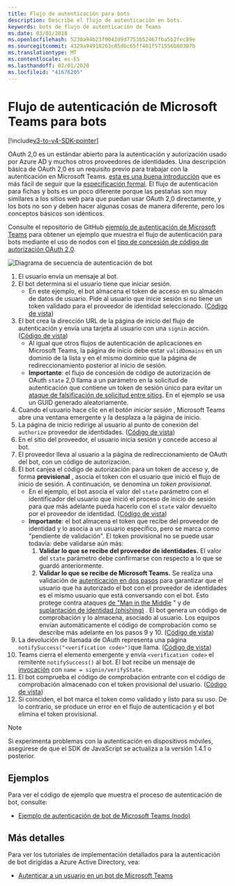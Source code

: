 ```yaml
---
title: Flujo de autenticación para bots
description: Describe el flujo de autenticación en bots.
keywords: bots de flujo de autenticación de Teams
ms.date: 03/01/2018
ms.openlocfilehash: 5230a94b23f9042d9d7753b52467fba5b2fec89e
ms.sourcegitcommit: 4329a94918263c85d6c65ff401f571556b80307b
ms.translationtype: MT
ms.contentlocale: es-ES
ms.lasthandoff: 02/01/2020
ms.locfileid: "41676205"
---
```

# <a name="microsoft-teams-authentication-flow-for-bots"></a>Flujo de autenticación de Microsoft Teams para bots

[!include[v3-to-v4-SDK-pointer](~/includes/v3-to-v4-pointer-bots.md)]

OAuth 2,0 es un estándar abierto para la autenticación y autorización usado por Azure AD y muchos otros proveedores de identidades. Una descripción básica de OAuth 2,0 es un requisito previo para trabajar con la autenticación en Microsoft Teams. [esta es una buena introducción](https://aaronparecki.com/oauth-2-simplified/) que es más fácil de seguir que la [especificación formal](https://oauth.net/2/). El flujo de autenticación para fichas y bots es un poco diferente porque las pestañas son muy similares a los sitios web para que puedan usar OAuth 2,0 directamente, y los bots no son y deben hacer algunas cosas de manera diferente, pero los conceptos básicos son idénticos.

Consulte el repositorio de GitHub [ejemplo de autenticación de Microsoft Teams](https://github.com/OfficeDev/microsoft-teams-sample-auth-node) para obtener un ejemplo que muestra el flujo de autenticación para bots mediante el uso de nodos con el [tipo de concesión de código de autorización OAuth 2,0](https://oauth.net/2/grant-types/authorization-code/).

![Diagrama de secuencia de autenticación de bot](~/assets/images/authentication/bot_auth_sequence_diagram.png)

1. El usuario envía un mensaje al bot.
2. El bot determina si el usuario tiene que iniciar sesión.
    * En este ejemplo, el bot almacena el token de acceso en su almacén de datos de usuario. Pide al usuario que inicie sesión si no tiene un token validado para el proveedor de identidad seleccionado. ([Código de vista](https://github.com/OfficeDev/microsoft-teams-sample-auth-node/blob/469952a26d618dbf884a3be53c7d921cc580b1e2/src/utils/AuthenticationUtils.ts#L58-L76))
3. El bot crea la dirección URL de la página de inicio del flujo de autenticación y envía una tarjeta al usuario con una `signin` acción. ([Código de vista](https://github.com/OfficeDev/microsoft-teams-sample-auth-node/blob/469952a26d618dbf884a3be53c7d921cc580b1e2/src/dialogs/BaseIdentityDialog.ts#L160-L190))
    * Al igual que otros flujos de autenticación de aplicaciones en Microsoft Teams, la página de inicio debe estar `validDomains` en un dominio de la lista y en el mismo dominio que la página de redireccionamiento posterior al inicio de sesión.
    * **Importante**: el flujo de concesión de código de autorización de OAuth `state` 2,0 llama a un parámetro en la solicitud de autenticación que contiene un token de sesión único para evitar un [ataque de falsificación de solicitud entre sitios](https://en.wikipedia.org/wiki/Cross-site_request_forgery). En el ejemplo se usa un GUID generado aleatoriamente.
4. Cuando el usuario hace clic en el botón *iniciar sesión* , Microsoft Teams abre una ventana emergente y la desplaza a la página de inicio.
5. La página de inicio redirige al usuario al punto de conexión del `authorize` proveedor de identidades. ([Código de vista](https://github.com/OfficeDev/microsoft-teams-sample-auth-node/blob/469952a26d618dbf884a3be53c7d921cc580b1e2/public/html/auth-start.html#L51-L56))
6. En el sitio del proveedor, el usuario inicia sesión y concede acceso al bot.
7. El proveedor lleva al usuario a la página de redireccionamiento de OAuth del bot, con un código de autorización.
8. El bot canjea el código de autorización para un token de acceso y, de forma **provisional** , asocia el token con el usuario que inició el flujo de inicio de sesión. A continuación, se denomina un *token provisional*.
    * En el ejemplo, el bot asocia el valor del `state` parámetro con el identificador del usuario que inició el proceso de inicio de sesión para que más adelante pueda hacerlo con el `state` valor devuelto por el proveedor de identidad. ([Código de vista](https://github.com/OfficeDev/microsoft-teams-sample-auth-node/blob/469952a26d618dbf884a3be53c7d921cc580b1e2/src/AuthBot.ts#L70-L99))
    * **Importante**: el bot almacena el token que recibe del proveedor de identidad y lo asocia a un usuario específico, pero se marca como "pendiente de validación". El token provisional no se puede usar todavía: debe validarse aún más: 
      1. **Validar lo que se recibe del proveedor de identidades.** El valor del `state` parámetro debe confirmarse con respecto a lo que se guardó anteriormente. 
      1. **Validar lo que se recibe de Microsoft Teams.** Se realiza una validación de [autenticación en dos pasos](https://en.wikipedia.org/wiki/Man-in-the-middle_attack) para garantizar que el usuario que ha autorizado el bot con el proveedor de identidades es el mismo usuario que está conversando con el bot. Esto protege contra ataques [de "Man in the Middle](https://en.wikipedia.org/wiki/Man-in-the-middle_attack) " y de [suplantación de identidad (phishing)](https://en.wikipedia.org/wiki/Phishing) . El bot genera un código de comprobación y lo almacena, asociado al usuario. Los equipos envían automáticamente el código de comprobación como se describe más adelante en los pasos 9 y 10. ([Código de vista](https://github.com/OfficeDev/microsoft-teams-sample-auth-node/blob/469952a26d618dbf884a3be53c7d921cc580b1e2/src/AuthBot.ts#L100-L113))
9. La devolución de llamada de OAuth representa una página `notifySuccess("<verification code>")`que llama. ([Código de vista](https://github.com/OfficeDev/microsoft-teams-sample-auth-node/blob/master/src/views/oauth-callback-success.hbs))
10. Teams cierra el elemento emergente y envía `<verification code>` el remitente `notifySuccess()` al bot. El bot recibe un mensaje de [invocación](/bot-framework/dotnet/bot-builder-dotnet-activities#invoke) con `name = signin/verifyState`.
11. El bot comprueba el código de comprobación entrante con el código de comprobación almacenado con el token provisional del usuario. ([Código de vista](https://github.com/OfficeDev/microsoft-teams-sample-auth-node/blob/469952a26d618dbf884a3be53c7d921cc580b1e2/src/dialogs/BaseIdentityDialog.ts#L127-L140))
12. Si coinciden, el bot marca el token como validado y listo para su uso. De lo contrario, se produce un error en el flujo de autenticación y el bot elimina el token provisional.

> [!Note]
> Si experimenta problemas con la autenticación en dispositivos móviles, asegúrese de que el SDK de JavaScript se actualiza a la versión 1.4.1 o posterior.

## <a name="samples"></a>Ejemplos

Para ver el código de ejemplo que muestra el proceso de autenticación de bot, consulte:

* [Ejemplo de autenticación de bot de Microsoft Teams (nodo)](https://github.com/OfficeDev/microsoft-teams-sample-auth-node)

## <a name="more-details"></a>Más detalles

Para ver los tutoriales de implementación detallados para la autenticación de bot dirigidas a Azure Active Directory, vea:

* [Autenticar a un usuario en un bot de Microsoft Teams](~/resources/bot-v3/bot-authentication/auth-bot-AAD.md)
